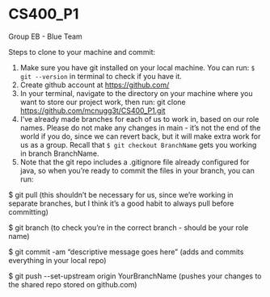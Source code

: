 # CS400_P1
Group EB - Blue Team

Steps to clone to your machine and commit:

1. Make sure you have git installed on your local machine. You can run: `$ git --version`        in terminal to check if you have it.
2. Create github account at https://github.com/ 
3. In your terminal, navigate to the directory on your machine where you want to store our project work, then run: git clone https://github.com/mcnugg3t/CS400_P1.git
4. I’ve already made branches for each of us to work in, based on our role names. Please do not make any changes in main - it’s not the end of the world if you do, since we can revert back, but it will make extra work for us as a group. Recall that `$ git checkout BranchName` gets you working in branch BranchName.
5. Note that the git repo includes a .gitignore file already configured for java, so when you’re ready to commit the files in your branch, you can run:
 
  $ git pull (this shouldn’t be necessary for us, since we’re working in separate branches, but I think it’s a good habit to always pull before committing)

  $ git branch (to check you’re in the correct branch - should be your role name)
  
  $ git commit -am “descriptive message goes here” (adds and commits everything in your local repo)
  
  $ git push --set-upstream origin YourBranchName (pushes your changes to the shared repo stored on github.com)
